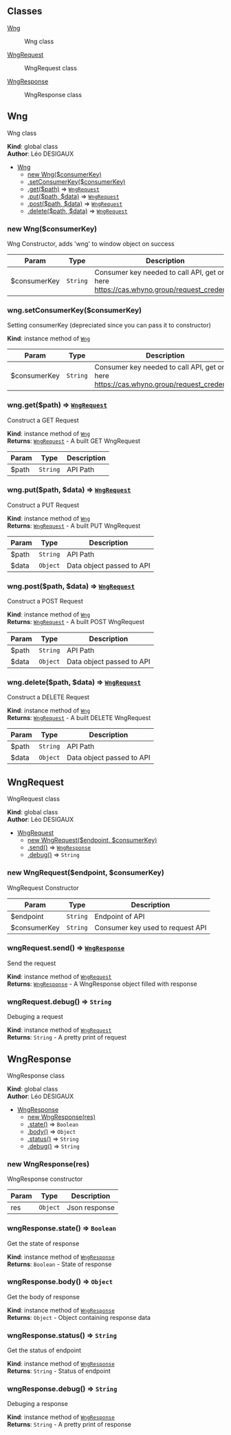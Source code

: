 ## Classes

<dl>
<dt><a href="#Wng">Wng</a></dt>
<dd><p>Wng class</p>
</dd>
<dt><a href="#WngRequest">WngRequest</a></dt>
<dd><p>WngRequest class</p>
</dd>
<dt><a href="#WngResponse">WngResponse</a></dt>
<dd><p>WngResponse class</p>
</dd>
</dl>

<a name="Wng"></a>

## Wng
Wng class

**Kind**: global class  
**Author**: Léo DESIGAUX  

* [Wng](#Wng)
    * [new Wng($consumerKey)](#new_Wng_new)
    * [.setConsumerKey($consumerKey)](#Wng+setConsumerKey)
    * [.get($path)](#Wng+get) ⇒ [<code>WngRequest</code>](#WngRequest)
    * [.put($path, $data)](#Wng+put) ⇒ [<code>WngRequest</code>](#WngRequest)
    * [.post($path, $data)](#Wng+post) ⇒ [<code>WngRequest</code>](#WngRequest)
    * [.delete($path, $data)](#Wng+delete) ⇒ [<code>WngRequest</code>](#WngRequest)

<a name="new_Wng_new"></a>

### new Wng($consumerKey)
Wng Constructor, adds 'wng' to window object on success


| Param | Type | Description |
| --- | --- | --- |
| $consumerKey | <code>String</code> | Consumer key needed to call API, get one here https://cas.whyno.group/request_credential |

<a name="Wng+setConsumerKey"></a>

### wng.setConsumerKey($consumerKey)
Setting consumerKey (depreciated since you can pass it to constructor)

**Kind**: instance method of [<code>Wng</code>](#Wng)  

| Param | Type | Description |
| --- | --- | --- |
| $consumerKey | <code>String</code> | Consumer key needed to call API, get one here https://cas.whyno.group/request_credential |

<a name="Wng+get"></a>

### wng.get($path) ⇒ [<code>WngRequest</code>](#WngRequest)
Construct a GET Request

**Kind**: instance method of [<code>Wng</code>](#Wng)  
**Returns**: [<code>WngRequest</code>](#WngRequest) - A built GET WngRequest  

| Param | Type | Description |
| --- | --- | --- |
| $path | <code>String</code> | API Path |

<a name="Wng+put"></a>

### wng.put($path, $data) ⇒ [<code>WngRequest</code>](#WngRequest)
Construct a PUT Request

**Kind**: instance method of [<code>Wng</code>](#Wng)  
**Returns**: [<code>WngRequest</code>](#WngRequest) - A built PUT WngRequest  

| Param | Type | Description |
| --- | --- | --- |
| $path | <code>String</code> | API Path |
| $data | <code>Object</code> | Data object passed to API |

<a name="Wng+post"></a>

### wng.post($path, $data) ⇒ [<code>WngRequest</code>](#WngRequest)
Construct a POST Request

**Kind**: instance method of [<code>Wng</code>](#Wng)  
**Returns**: [<code>WngRequest</code>](#WngRequest) - A built POST WngRequest  

| Param | Type | Description |
| --- | --- | --- |
| $path | <code>String</code> | API Path |
| $data | <code>Object</code> | Data object passed to API |

<a name="Wng+delete"></a>

### wng.delete($path, $data) ⇒ [<code>WngRequest</code>](#WngRequest)
Construct a DELETE Request

**Kind**: instance method of [<code>Wng</code>](#Wng)  
**Returns**: [<code>WngRequest</code>](#WngRequest) - A built DELETE WngRequest  

| Param | Type | Description |
| --- | --- | --- |
| $path | <code>String</code> | API Path |
| $data | <code>Object</code> | Data object passed to API |

<a name="WngRequest"></a>

## WngRequest
WngRequest class

**Kind**: global class  
**Author**: Léo DESIGAUX  

* [WngRequest](#WngRequest)
    * [new WngRequest($endpoint, $consumerKey)](#new_WngRequest_new)
    * [.send()](#WngRequest+send) ⇒ [<code>WngResponse</code>](#WngResponse)
    * [.debug()](#WngRequest+debug) ⇒ <code>String</code>

<a name="new_WngRequest_new"></a>

### new WngRequest($endpoint, $consumerKey)
WngRequest Constructor


| Param | Type | Description |
| --- | --- | --- |
| $endpoint | <code>String</code> | Endpoint of API |
| $consumerKey | <code>String</code> | Consumer key used to request API |

<a name="WngRequest+send"></a>

### wngRequest.send() ⇒ [<code>WngResponse</code>](#WngResponse)
Send the request

**Kind**: instance method of [<code>WngRequest</code>](#WngRequest)  
**Returns**: [<code>WngResponse</code>](#WngResponse) - A WngResponse object filled with response  
<a name="WngRequest+debug"></a>

### wngRequest.debug() ⇒ <code>String</code>
Debuging a request

**Kind**: instance method of [<code>WngRequest</code>](#WngRequest)  
**Returns**: <code>String</code> - A pretty print of request  
<a name="WngResponse"></a>

## WngResponse
WngResponse class

**Kind**: global class  
**Author**: Léo DESIGAUX  

* [WngResponse](#WngResponse)
    * [new WngResponse(res)](#new_WngResponse_new)
    * [.state()](#WngResponse+state) ⇒ <code>Boolean</code>
    * [.body()](#WngResponse+body) ⇒ <code>Object</code>
    * [.status()](#WngResponse+status) ⇒ <code>String</code>
    * [.debug()](#WngResponse+debug) ⇒ <code>String</code>

<a name="new_WngResponse_new"></a>

### new WngResponse(res)
WngResponse constructor


| Param | Type | Description |
| --- | --- | --- |
| res | <code>Object</code> | Json response |

<a name="WngResponse+state"></a>

### wngResponse.state() ⇒ <code>Boolean</code>
Get the state of response

**Kind**: instance method of [<code>WngResponse</code>](#WngResponse)  
**Returns**: <code>Boolean</code> - State of response  
<a name="WngResponse+body"></a>

### wngResponse.body() ⇒ <code>Object</code>
Get the body of response

**Kind**: instance method of [<code>WngResponse</code>](#WngResponse)  
**Returns**: <code>Object</code> - Object containing response data  
<a name="WngResponse+status"></a>

### wngResponse.status() ⇒ <code>String</code>
Get the status of endpoint

**Kind**: instance method of [<code>WngResponse</code>](#WngResponse)  
**Returns**: <code>String</code> - Status of endpoint  
<a name="WngResponse+debug"></a>

### wngResponse.debug() ⇒ <code>String</code>
Debuging a response

**Kind**: instance method of [<code>WngResponse</code>](#WngResponse)  
**Returns**: <code>String</code> - A pretty print of response  
